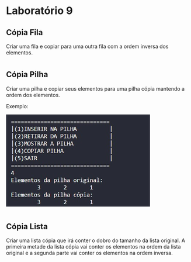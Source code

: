 # Laboratório 9

## Cópia Fila

Criar  uma fila e copiar para uma outra fila com a ordem inversa dos elementos.

#

## Cópia Pilha

Criar uma pilha e copiar seus  elementos para uma pilha cópia mantendo a ordem dos elementos.

Exemplo: 

![Laboratório 9 - Cópia Pilha](/relatorio/Imagens/Laboratorio9/copiaPilha.jpg)

#

## Cópia Lista

Criar uma lista cópia que irá conter o dobro do tamanho da lista original. A primeira metade da lista cópia vai conter os elementos na ordem da lista original e a segunda parte vai conter os elementos na ordem inversa.

